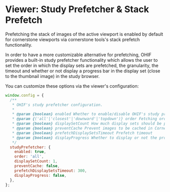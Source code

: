 # Viewer: Study Prefetcher & Stack Prefetch

Prefetching the stack of images of the active viewport is enabled by default for
cornerstone viewports via cornerstone tools's stack prefetch functionality.

In order to have a more customizable alternative for prefetching, OHIF provides
a built-in study prefetcher functionality which allows the user to set the order
in which the display sets are prefetched, the granularity, the timeout and
whether or not display a progress bar in the display set (close to the thumbnail
image) in the study browser.

You can customize these options via the viewer's configuration:

```js
window.config = {
  /**
   * OHIF's study prefetcher configuration.
   *
   * @param {boolean} enabled Whether to enable/disable OHIF's study prefetcher
   * @param {('all'|'closest'|'downward'|'topdown')} order Fetching order: all display sets, the closest ones, downward or top down fashion based on the currently selected display set
   * @param {boolean} displaySetCount How much display sets should be prefetched at once
   * @param {boolean} preventCache Prevent images to be cached in Cornerstone Tools's request pool manager
   * @param {boolean} prefetchDisplaySetsTimeout Prefetch timeout
   * @param {boolean} displayProgress Whether to display or not the progress bar in the display set
   */
  studyPrefetcher: {
    enabled: true,
    order: 'all',
    displaySetCount: 1,
    preventCache: false,
    prefetchDisplaySetsTimeout: 300,
    displayProgress: false,
  },
};
```
